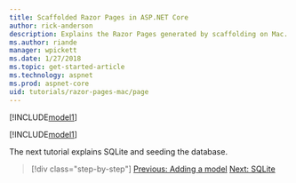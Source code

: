 ```yaml
---
title: Scaffolded Razor Pages in ASP.NET Core
author: rick-anderson
description: Explains the Razor Pages generated by scaffolding on Mac.
ms.author: riande
manager: wpickett
ms.date: 1/27/2018
ms.topic: get-started-article
ms.technology: aspnet
ms.prod: aspnet-core
uid: tutorials/razor-pages-mac/page
---
```


[!INCLUDE[model1](../../includes/RP/page1.md)]

[!INCLUDE[model1](../../includes/RP/page2.md)]

The next tutorial explains SQLite and seeding the database.

>[!div class="step-by-step"]
[Previous: Adding a model](xref:tutorials/razor-pages-mac/model)
[Next: SQLite](xref:tutorials/razor-pages-mac/sql)
